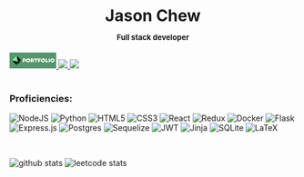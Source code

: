 <h1 align='center'>
Jason Chew
<font size=2>
<p align='center'>
Full stack developer
</p>
</font>
</h1>
<a href="https://jrchew15.github.io">
<img height=28 src="./markup-cropped.svg"/>
</a>
<a href="https://www.linkedin.com/in/jason-r-chew">
<img src='https://img.shields.io/badge/linkedin-%230077B5.svg?style=for-the-badge&logo=linkedin&logoColor=white'/>
</a>
<a href="https://angel.co/u/jason-chew-7">
<img src="https://img.shields.io/badge/AngelList-%23D4D4D4.svg?style=for-the-badge&logo=AngelList&logoColor=black"/>
</a>
<br/>
<br/>


### Proficiencies:

![NodeJS](https://img.shields.io/badge/node.js-6DA55F?style=for-the-badge&logo=node.js&logoColor=white)
![Python](https://img.shields.io/badge/python-3670A0?style=for-the-badge&logo=python&logoColor=ffdd54)
![HTML5](https://img.shields.io/badge/html5-%23E34F26.svg?style=for-the-badge&logo=html5&logoColor=white)
![CSS3](https://img.shields.io/badge/css3-%231572B6.svg?style=for-the-badge&logo=css3&logoColor=white)
![React](https://img.shields.io/badge/react-%2320232a.svg?style=for-the-badge&logo=react&logoColor=%2361DAFB)
![Redux](https://img.shields.io/badge/redux-%23593d88.svg?style=for-the-badge&logo=redux&logoColor=white)
![Docker](https://img.shields.io/badge/docker-%230db7ed.svg?style=for-the-badge&logo=docker&logoColor=white)
![Flask](https://img.shields.io/badge/flask-%23000.svg?style=for-the-badge&logo=flask&logoColor=white)
![Express.js](https://img.shields.io/badge/express.js-%23404d59.svg?style=for-the-badge&logo=express&logoColor=%2361DAFB)
![Postgres](https://img.shields.io/badge/postgres-%23316192.svg?style=for-the-badge&logo=postgresql&logoColor=white)
![Sequelize](https://img.shields.io/badge/Sequelize-52B0E7?style=for-the-badge&logo=Sequelize&logoColor=white)
![JWT](https://img.shields.io/badge/JWT-black?style=for-the-badge&logo=JSON%20web%20tokens)
![Jinja](https://img.shields.io/badge/jinja-white.svg?style=for-the-badge&logo=jinja&logoColor=black)
![SQLite](https://img.shields.io/badge/sqlite-%2307405e.svg?style=for-the-badge&logo=sqlite&logoColor=white)
![LaTeX](https://img.shields.io/badge/latex-%23008080.svg?style=for-the-badge&logo=latex&logoColor=white)

<br>

![github stats](https://github-readme-stats.vercel.app/api?username=jrchew15&show_icons=true)
![leetcode stats](https://leetcard.jacoblin.cool/jrchew15?theme=dark&font=Ubuntu&width=495&height=195)
